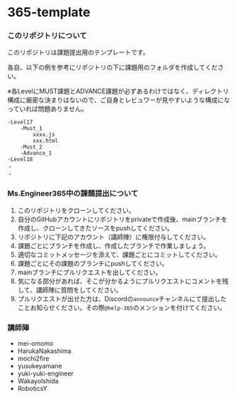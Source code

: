 # 365-template

### このリポジトリについて

このリポジトリは課題提出用のテンプレートです。

各自、以下の例を参考にリポジトリの下に課題用のフォルダを作成してください。

※各LevelにMUST課題とADVANCE課題が必ずあるわけではなく、ディレクトリ構成に厳密な決まりはないので、ご自身とレビュワーが見やすいような構成になっていれば問題ありません。

```
-Level17
    -Must_1
        xxxx.js
        xxx.html
    -Must_2
    -Advance_1
-Level18
・
・
```

### Ms.Engineer365中の課題提出について

1. このリポジトリをクローンしてください。
1. 自分のGitHubアカウントにリポジトリをprivateで作成後、mainブランチを作成し、クローンしてきたソースをpushしてください。
1. リポジトリに下記のアカウント（講師陣）に権限付与してください。
1. 課題ごとにブランチを作成し、作成したブランチで作業しましょう。
1. 適切なコミットメッセージを添えて、課題ごとにコミットしてください。
1. 課題ごとにその課題のブランチにpushしてください。
1. mainブランチにプルリクエストを出してください。
1. 気になる部分があれば、そこが分かるようにプルリクエストにコメントを残して、講師陣に質問をしてください。
1. プルリクエストが出せた方は、Discordの`announce`チャンネルにて提出したことお知らせください。その際`@help-365`のメンションを付けてください。


### 講師陣

- mei-omomo
- HarukaNakashima
- mochi2fire
- yusukeyamane
- yuki-yuki-engineer
- WakayoIshida
- RoboticsY
